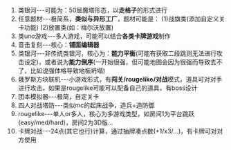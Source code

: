 1. 类银河---可能为：50层魔塔形态，以**走格子**的形式进行
2. 任意题材---极简系，**类似与异形工厂**，题材可能是：
    (1)战旗类(添加自定义关卡功能)
    (2)放置类(如：梅尔沃放置)
3. 类uno游戏---多人游戏，可能可以结合**各类卡牌游戏**制作
4. 音击复刻---核心：**铺面编辑器**
5. 类银河---非传统类银河，核心为：**能力平衡**(可能有获取二段跳则无法进行攻击设定)，或者说为**能力倒序**(一开始很强，但可能地图会因为很强而导致去不了，比如说强体格导致地板坍塌)
6. 俄罗斯方块联机---小游戏形式，有**闯关/rougelike/对战**模式，道具可对对手进行攻击，如果是rougelike可能可以配备自己的道具，有boss设计
7. 团本模拟器---极简，自定关卡
8. 四人对战塔防---类似mc的起床战争，造兵+造防御
9. rougelike---单人or多人，核心为多游戏类型，如房间1为平台跳跃(easy/med/hard)，房间2为3D版...
10. 卡牌对战---24点(其它也行)计算，通过抽牌凑点数(+1/x3/...)，有卡牌可对对方使用